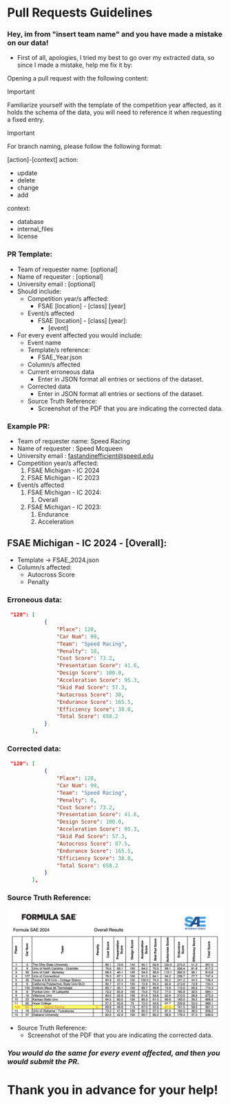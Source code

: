 # Pull Requests Guidelines

### Hey, im from "insert team name" and you have made a mistake on our data! 

- First of all, apologies, I tried my best to go over my extracted data, so since I made a mistake, help me fix it by:

Opening a pull request with the following content:
> [!IMPORTANT]
> Familiarize yourself with the template of the competition year affected, as it holds the schema of the data, you will need to reference it when requesting a fixed entry.

> [!IMPORTANT]
> For branch naming, please follow the following format:
> 
> [action]-[context]
> action:
  >* update
  >* delete
  >* change
  >* add
>
>context:
  >* database
  >* internal_files
  >* license 




### PR Template:
* Team of requester name: [optional]
* Name of requester : [optional]
* University email : [optional]
* Should include:
  * Competition year/s affected:
    * FSAE [location] - [class] [year]
  * Event/s affected
    * FSAE [location] - [class] [year]:
      * [event]
* For every event affected you would include:
  * Event name
  * Template/s reference:
    * FSAE_Year.json 
  * Column/s affected
  * Current erroneous data
    * Enter in JSON format all entries or sections of the dataset.
  * Corrected data
    * Enter in JSON format all entries or sections of the dataset.
  * Source Truth Reference:
    * Screenshot of the PDF that you are indicating the corrected data.


### Example PR:
* Team of requester name: Speed Racing
* Name of requester : Speed Mcqueen
* University email : fastandinefficient@speed.edu
* Competition year/s affected:
  1. FSAE Michigan - IC 2024
  2. FSAE Michigan - IC 2023
* Event/s affected
  1. FSAE Michigan - IC 2024:
     1. Overall
  2. FSAE Michigan - IC 2023:
     1. Endurance
     2. Acceleration
   
## FSAE Michigan - IC 2024 - [Overall]:
* Template -> FSAE_2024.json
* Column/s affected:
  * Autocross Score
  * Penalty
### Erroneous data:
```json
 "120": [
            {
                "Place": 120,
                "Car Num": 99,
                "Team": "Speed Racing",
                "Penalty": 10,
                "Cost Score": 73.2,
                "Presentation Score": 41.6,
                "Design Score": 100.0,
                "Acceleration Score": 95.3,
                "Skid Pad Score": 57.3,
                "Autocross Score": 30,
                "Endurance Score": 165.5,
                "Efficiency Score": 38.0,
                "Total Score": 658.2
            }
        ],
```
### Corrected data:
```json
 "120": [
            {
                "Place": 120,
                "Car Num": 99,
                "Team": "Speed Racing",
                "Penalty": 0,
                "Cost Score": 73.2,
                "Presentation Score": 41.6,
                "Design Score": 100.0,
                "Acceleration Score": 95.3,
                "Skid Pad Score": 57.3,
                "Autocross Score": 87.5,
                "Endurance Score": 165.5,
                "Efficiency Score": 38.0,
                "Total Score": 658.2
            }
        ],
```
### Source Truth Reference:
![alt text](example.png)
  * Source Truth Reference:
    * Screenshot of the PDF that you are indicating the corrected data.

### ***You would do the same for every event affected, and then you would submit the PR.***
# Thank you in advance for your help!
